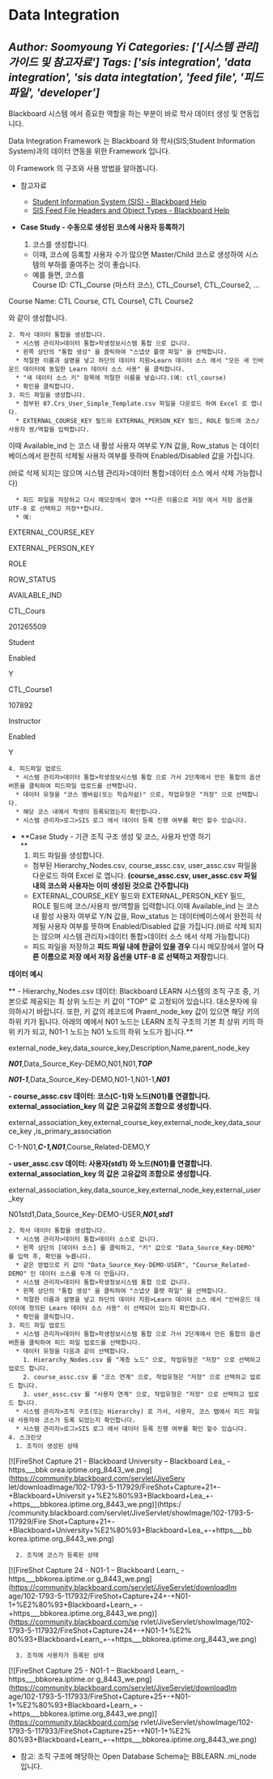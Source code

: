 # Data Integration
*Author: Soomyoung Yi*
*Categories: ['[시스템 관리] 가이드 및 참고자료']*
*Tags: ['sis integration', 'data integration', 'sis data integtation', 'feed file', '피드파일', 'developer']*
---
Blackboard 시스템 에서 중요한 역할을 하는 부분이 바로 학사 데이터 생성 및 연동입니다.

Data Integration Framework 는 Blackboard 와 학사(SIS;Student Information System)과의
데이터 연동을 위한 Framework 입니다.

이 Framework 의 구조와 사용 방법을 알아봅니다.

  * 참고자료
    * [Student Information System (SIS) - Blackboard Help](https://en-us.help.blackboard.com%2FLearn%2F9.1_2014_04%2FAdministrator%2F070_Server_Management_and_Integrations%2FSystem_Integration%2FSIS)
    * [SIS Feed File Headers and Object Types - Blackboard Help](https://help.blackboard.com%2Fko-kr%2FLearn%2FAdministrator%2FHosting%2FSystem_Integration%2FSIS%2FSIS_Integration_Legacy%2FSIS_Feed_File_Headers_and_Object_Types)

  * **Case Study - 수동으로 생성된 코스에 사용자 등록하기**
    1. 코스를 생성합니다.
      * 이때, 코스에 등록할 사용자 수가 많으면 Master/Child 코스로 생성하여 시스템의 부하를 줄여주는 것이 좋습니다.
      * 예를 들면, 코스를   
Course ID: CTL_Course (마스터 코스), CTL_Course1, CTL_Course2, ...

Course Name: CTL Course, CTL Course1, CTL Course2

와 같이 생성합니다.

    2. 학사 데이터 통합을 생성합니다.
      * 시스템 관리자>데이터 통합>학생정보시스템 통합 으로 갑니다.
      * 왼쪽 상단의 "통합 생성" 을 클릭하여 "스냅샷 플랫 파일" 을 선택합니다.
      * 적절한 이름과 설명을 넣고 하단의 데이터 지원>Learn 데이터 소스 에서 "모든 새 인바운드 데이터에 동일한 Learn 데이터 소스 사용" 을 클릭합니다.
      * "새 데이터 소스 키" 항목에 적절한 이름을 넣습니다.(예: ctl_course)
      * 확인을 클릭합니다.
    3. 피드 파일을 생성합니다.
      * 첨부된 07.Crs_User_Simple_Template.csv 파일을 다운로드 하여 Excel 로 엽니다.
      * EXTERNAL_COURSE_KEY 필드와 EXTERNAL_PERSON_KEY 필드, ROLE 필드에 코스/사용자 쌍/역할을 입력합니다.  
이때 Available_ind 는 코스 내 활성 사용자 여부로 Y/N 값을, Row_status 는 데이터베이스에서 완전히 삭제될 사용자
여부를 뜻하며 Enabled/Disabled 값을 가집니다.

(바로 삭제 되지는 않으며 시스템 관리자>데이터 통합>데이터 소스 에서 삭제 가능합니다)

      * 피드 파일을 저장하고 다시 메모장에서 열어 **다른 이름으로 저장 에서 저장 옵션을 UTF-8 로 선택하고 저장**합니다.
      * 예:

EXTERNAL_COURSE_KEY

EXTERNAL_PERSON_KEY

ROLE

ROW_STATUS

AVAILABLE_IND

CTL_Cours

201265509

Student

Enabled

Y

CTL_Course1

107892

Instructor

Enabled

Y

    4. 피드파일 업로드
      * 시스템 관리자>데이터 통합>학생정보시스템 통합 으로 가서 2단계에서 만든 통합의 옵션 버튼을 클릭하여 피드파일 업로드를 선택합니다.
      * 데이터 유형을 "코스 멤버쉽(또는 학습자쉽)" 으로, 작업유형은 "저장" 으로 선택합니다.
      * 해당 코스 내에서 학생이 등록되었는지 확인합니다.
      * 시스템 관리자>로그>SIS 로그 에서 데이터 등록 진행 여부를 확인 할수 있습니다.
  * **Case Study - 기관 조직 구조 생성 및 코스, 사용자 반영 하기  
**
    1. 피드 파일을 생성합니다.
      * 첨부된 Hierarchy_Nodes.csv, course_assc.csv, user_assc.csv 파일을 다운로드 하여 Excel 로 엽니다. **(course_assc.csv, user_assc.csv 파일 내의 코스와 사용자는 이미 생성된 것으로 간주합니다)**
      * EXTERNAL_COURSE_KEY 필드와 EXTERNAL_PERSON_KEY 필드, ROLE 필드에 코스/사용자 쌍/역할을 입력합니다.이때 Available_ind 는 코스 내 활성 사용자 여부로 Y/N 값을, Row_status 는 데이터베이스에서 완전히 삭제될 사용자 여부를 뜻하며 Enabled/Disabled 값을 가집니다.(바로 삭제 되지는 않으며 시스템 관리자>데이터 통합>데이터 소스 에서 삭제 가능합니다)
      * 피드 파일을 저장하고 **피드 파일 내에 한글이 있을 경우** 다시 메모장에서 열어 **다른 이름으로 저장 에서 저장 옵션을 UTF-8 로 선택하고 저장**합니다. 

**데이터 예시**

** - Hierarchy_Nodes.csv 데이터: Blackboard LEARN 시스템의 조직 구조 중, 기본으로 제공되는 최 상위 노드는 키 값이 "TOP" 로 고정되어 있습니다. 대소문자에 유의하시기 바랍니다. 또한, 키 값의 레코드에 Praent_node_key 값이 있으면 해당 키의 하위 키가 됩니다. 아래의 예에서 N01 노드는 LEARN 조직 구조의 기본 최 상위 키의 하위 키가 되고, N01-1 노드는 N01 노드의 하위 노드가 됩니다.**

external_node_key,data_source_key,Description,Name,parent_node_key

_**N01**_,Data_Source_Key-DEMO,N01,N01,_**TOP**_

_**N01-1**_,Data_Source_Key-DEMO,N01-1,N01-1,_**N01**_

**- course_assc.csv 데이터: 코스(C-1)와 노드(N01)를 연결합니다. external_association_key 의 값은 고유값의 조합으로 생성합니다.**

external_association_key,external_course_key,external_node_key,data_source_key
,is_primary_association

C-1-N01,_**C-1,N01**_,Course_Related-DEMO,Y

**- user_assc.csv 데이터: 사용자(std1) 와 노드(N01)를 연결합니다. **external_association_key 의 값은 고유값의 조합으로 생성합니다.****

external_association_key,data_source_key,external_node_key,external_user_key

N01std1,Data_Source_Key-DEMO-USER,_**N01,std1**_

    2. 학사 데이터 통합을 생성합니다.
      * 시스템 관리자>데이터 통합>데이터 소스로 갑니다.
      * 왼쪽 상단의 [데이터 소스] 를 클릭하고, "키" 값으로 "Data_Source_Key-DEMO" 를 입력 후, 확인을 누릅니다.
      * 같은 방법으로 키 값이 "Data_Source_Key-DEMO-USER", "Course_Related-DEMO" 인 데이터 소스를 두개 더 만듭니다.
      * 시스템 관리자>데이터 통합>학생정보시스템 통합 으로 갑니다.
      * 왼쪽 상단의 "통합 생성" 을 클릭하여 "스냅샷 플랫 파일" 을 선택합니다.
      * 적절한 이름과 설명을 넣고 하단의 데이터 지원>Learn 데이터 소스 에서 "인바운드 데이터에 정의된 Learn 데이터 소스 사용" 이 선택되어 있는지 확인합니다.
      * 확인을 클릭합니다.
    3. 피드 파일 업로드
      * 시스템 관리자>데이터 통합>학생정보시스템 통합 으로 가서 2단계에서 만든 통합의 옵션 버튼을 클릭하여 피드 파일 업로드를 선택합니다.
      * 데이터 유형을 다음과 같이 선택합니다.
        1. Hierarchy_Nodes.csv 를 "계층 노드" 으로, 작업유형은 "저장" 으로 선택하고 업로드 합니다.
        2. course_assc.csv 를 "코스 연계" 으로, 작업유형은 "저장" 으로 선택하고 업로드 합니다.
        3. user_assc.csv 를 "사용자 연계" 으로, 작업유형은 "저장" 으로 선택하고 업로드 합니다.
      * 시스템 관리자>조직 구조(또는 Hierarchy) 로 가서, 사용자, 코스 탭에서 피드 파일 내 사용자와 코스가 등록 되었는지 확인합니다. 
      * 시스템 관리자>로그>SIS 로그 에서 데이터 등록 진행 여부를 확인 할수 있습니다.
    4. 스크린샷
      1. 조직이 생성된 상태  
[![FireShot Capture 21 - Blackboard University – Blackboard Lea_ - https___bbk
orea.iptime.org_8443_we.png](https://community.blackboard.com/servlet/JiveServ
let/downloadImage/102-1793-5-117929/FireShot+Capture+21+-+Blackboard+Universit
y+%E2%80%93+Blackboard+Lea_+-+https___bbkorea.iptime.org_8443_we.png)](https:/
/community.blackboard.com/servlet/JiveServlet/showImage/102-1793-5-117929/Fire
Shot+Capture+21+-+Blackboard+University+%E2%80%93+Blackboard+Lea_+-+https___bb
korea.iptime.org_8443_we.png)

      2. 조직에 코스가 등록된 상태  
[![FireShot Capture 24 - N01-1 – Blackboard Learn_ - https___bbkorea.iptime.or
g_8443_we.png](https://community.blackboard.com/servlet/JiveServlet/downloadIm
age/102-1793-5-117932/FireShot+Capture+24+-+N01-1+%E2%80%93+Blackboard+Learn_+
-+https___bbkorea.iptime.org_8443_we.png)](https://community.blackboard.com/se
rvlet/JiveServlet/showImage/102-1793-5-117932/FireShot+Capture+24+-+N01-1+%E2%
80%93+Blackboard+Learn_+-+https___bbkorea.iptime.org_8443_we.png)

      3. 조직에 사용자가 등록된 상태  
[![FireShot Capture 25 - N01-1 – Blackboard Learn_ - https___bbkorea.iptime.or
g_8443_we.png](https://community.blackboard.com/servlet/JiveServlet/downloadIm
age/102-1793-5-117933/FireShot+Capture+25+-+N01-1+%E2%80%93+Blackboard+Learn_+
-+https___bbkorea.iptime.org_8443_we.png)](https://community.blackboard.com/se
rvlet/JiveServlet/showImage/102-1793-5-117933/FireShot+Capture+25+-+N01-1+%E2%
80%93+Blackboard+Learn_+-+https___bbkorea.iptime.org_8443_we.png)

  * 참고: 조직 구조에 해당하는 Open Database Schema는 BBLEARN..mi_node 입니다.

